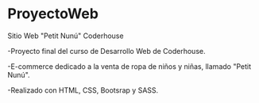 # ProyectoWeb
Sitio Web "Petit Nunú" Coderhouse

-Proyecto final del curso de Desarrollo Web de Coderhouse.

-E-commerce dedicado a la venta de ropa de niños y niñas, llamado "Petit Nunú".

-Realizado con HTML, CSS, Bootsrap y SASS.
